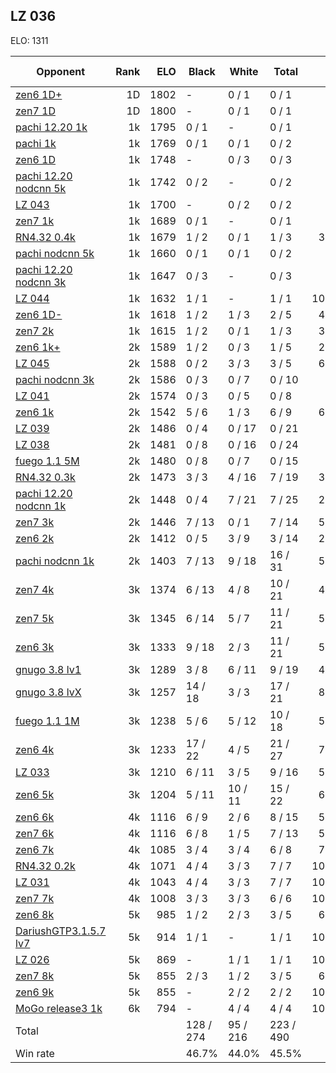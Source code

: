## LZ 036 ##

ELO: 1311

Opponent | Rank | ELO | Black | White | Total | Win rate
---------|-----:|----:|-------|-------|-------|-------:
[zen6 1D+](zen6%201D+.md) | 1D | 1802 | - | 0 / 1 | 0 / 1 | 0.0%
[zen7 1D](zen7%201D.md) | 1D | 1800 | - | 0 / 1 | 0 / 1 | 0.0%
[pachi 12.20 1k](pachi%2012.20%201k.md) | 1k | 1795 | 0 / 1 | - | 0 / 1 | 0.0%
[pachi 1k](pachi%201k.md) | 1k | 1769 | 0 / 1 | 0 / 1 | 0 / 2 | 0.0%
[zen6 1D](zen6%201D.md) | 1k | 1748 | - | 0 / 3 | 0 / 3 | 0.0%
[pachi 12.20 nodcnn 5k](pachi%2012.20%20nodcnn%205k.md) | 1k | 1742 | 0 / 2 | - | 0 / 2 | 0.0%
[LZ 043](LZ%20043.md) | 1k | 1700 | - | 0 / 2 | 0 / 2 | 0.0%
[zen7 1k](zen7%201k.md) | 1k | 1689 | 0 / 1 | - | 0 / 1 | 0.0%
[RN4.32 0.4k](RN4.32%200.4k.md) | 1k | 1679 | 1 / 2 | 0 / 1 | 1 / 3 | 33.3%
[pachi nodcnn 5k](pachi%20nodcnn%205k.md) | 1k | 1660 | 0 / 1 | 0 / 1 | 0 / 2 | 0.0%
[pachi 12.20 nodcnn 3k](pachi%2012.20%20nodcnn%203k.md) | 1k | 1647 | 0 / 3 | - | 0 / 3 | 0.0%
[LZ 044](LZ%20044.md) | 1k | 1632 | 1 / 1 | - | 1 / 1 | 100.0%
[zen6 1D-](zen6%201D-.md) | 1k | 1618 | 1 / 2 | 1 / 3 | 2 / 5 | 40.0%
[zen7 2k](zen7%202k.md) | 1k | 1615 | 1 / 2 | 0 / 1 | 1 / 3 | 33.3%
[zen6 1k+](zen6%201k+.md) | 2k | 1589 | 1 / 2 | 0 / 3 | 1 / 5 | 20.0%
[LZ 045](LZ%20045.md) | 2k | 1588 | 0 / 2 | 3 / 3 | 3 / 5 | 60.0%
[pachi nodcnn 3k](pachi%20nodcnn%203k.md) | 2k | 1586 | 0 / 3 | 0 / 7 | 0 / 10 | 0.0%
[LZ 041](LZ%20041.md) | 2k | 1574 | 0 / 3 | 0 / 5 | 0 / 8 | 0.0%
[zen6 1k](zen6%201k.md) | 2k | 1542 | 5 / 6 | 1 / 3 | 6 / 9 | 66.7%
[LZ 039](LZ%20039.md) | 2k | 1486 | 0 / 4 | 0 / 17 | 0 / 21 | 0.0%
[LZ 038](LZ%20038.md) | 2k | 1481 | 0 / 8 | 0 / 16 | 0 / 24 | 0.0%
[fuego 1.1 5M](fuego%201.1%205M.md) | 2k | 1480 | 0 / 8 | 0 / 7 | 0 / 15 | 0.0%
[RN4.32 0.3k](RN4.32%200.3k.md) | 2k | 1473 | 3 / 3 | 4 / 16 | 7 / 19 | 36.8%
[pachi 12.20 nodcnn 1k](pachi%2012.20%20nodcnn%201k.md) | 2k | 1448 | 0 / 4 | 7 / 21 | 7 / 25 | 28.0%
[zen7 3k](zen7%203k.md) | 2k | 1446 | 7 / 13 | 0 / 1 | 7 / 14 | 50.0%
[zen6 2k](zen6%202k.md) | 2k | 1412 | 0 / 5 | 3 / 9 | 3 / 14 | 21.4%
[pachi nodcnn 1k](pachi%20nodcnn%201k.md) | 2k | 1403 | 7 / 13 | 9 / 18 | 16 / 31 | 51.6%
[zen7 4k](zen7%204k.md) | 3k | 1374 | 6 / 13 | 4 / 8 | 10 / 21 | 47.6%
[zen7 5k](zen7%205k.md) | 3k | 1345 | 6 / 14 | 5 / 7 | 11 / 21 | 52.4%
[zen6 3k](zen6%203k.md) | 3k | 1333 | 9 / 18 | 2 / 3 | 11 / 21 | 52.4%
[gnugo 3.8 lv1](gnugo%203.8%20lv1.md) | 3k | 1289 | 3 / 8 | 6 / 11 | 9 / 19 | 47.4%
[gnugo 3.8 lvX](gnugo%203.8%20lvX.md) | 3k | 1257 | 14 / 18 | 3 / 3 | 17 / 21 | 81.0%
[fuego 1.1 1M](fuego%201.1%201M.md) | 3k | 1238 | 5 / 6 | 5 / 12 | 10 / 18 | 55.6%
[zen6 4k](zen6%204k.md) | 3k | 1233 | 17 / 22 | 4 / 5 | 21 / 27 | 77.8%
[LZ 033](LZ%20033.md) | 3k | 1210 | 6 / 11 | 3 / 5 | 9 / 16 | 56.3%
[zen6 5k](zen6%205k.md) | 3k | 1204 | 5 / 11 | 10 / 11 | 15 / 22 | 68.2%
[zen6 6k](zen6%206k.md) | 4k | 1116 | 6 / 9 | 2 / 6 | 8 / 15 | 53.3%
[zen7 6k](zen7%206k.md) | 4k | 1116 | 6 / 8 | 1 / 5 | 7 / 13 | 53.8%
[zen6 7k](zen6%207k.md) | 4k | 1085 | 3 / 4 | 3 / 4 | 6 / 8 | 75.0%
[RN4.32 0.2k](RN4.32%200.2k.md) | 4k | 1071 | 4 / 4 | 3 / 3 | 7 / 7 | 100.0%
[LZ 031](LZ%20031.md) | 4k | 1043 | 4 / 4 | 3 / 3 | 7 / 7 | 100.0%
[zen7 7k](zen7%207k.md) | 4k | 1008 | 3 / 3 | 3 / 3 | 6 / 6 | 100.0%
[zen6 8k](zen6%208k.md) | 5k | 985 | 1 / 2 | 2 / 3 | 3 / 5 | 60.0%
[DariushGTP3.1.5.7 lv7](DariushGTP3.1.5.7%20lv7.md) | 5k | 914 | 1 / 1 | - | 1 / 1 | 100.0%
[LZ 026](LZ%20026.md) | 5k | 869 | - | 1 / 1 | 1 / 1 | 100.0%
[zen7 8k](zen7%208k.md) | 5k | 855 | 2 / 3 | 1 / 2 | 3 / 5 | 60.0%
[zen6 9k](zen6%209k.md) | 5k | 855 | - | 2 / 2 | 2 / 2 | 100.0%
[MoGo release3 1k](MoGo%20release3%201k.md) | 6k | 794 | - | 4 / 4 | 4 / 4 | 100.0%
Total | | | 128 / 274 | 95 / 216 | 223 / 490 | 
Win rate| | | 46.7% | 44.0% | 45.5% | 
